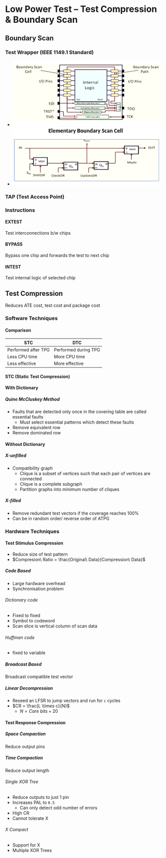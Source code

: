 # Low Power Test – Test Compression & Boundary Scan
## Boundary Scan
### Test Wrapper (IEEE 1149.1 Standard)
- ![](./assets/jtag_wrapper_architecture.png)
- ![](./assets/jtag_b_scan_cell.png)
### TAP (Test Access Point)
### Instructions
#### EXTEST
Test interconnections b/w chips
#### BYPASS
Bypass one chip and forwards the test to next chip
#### INTEST
Test internal logic of selected chip

## Test Compression
Reduces ATE cost, test cost and package cost

### Software Techniques
#### Comparison

| STC                 | DTC                  |
| ------------------- | -------------------- |
| Performed after TPG | Performed during TPG |
| Less CPU time       | More CPU time        |
| Less effective      | More effective       |


#### STC (Static Test Compression)
#### With Dictionary
##### Quine McCluskey Method
- Faults that are detected only once in the covering table are called essential faults
  - Must select essential patterns which detect these faults
- Remove equivalent row
- Remove dominated row

#### Without Dictionary
##### X-unfilled
- Compatibility graph
  - Clique is a subset of vertices such that each pair of vertices are connected
  - Clique is a complete subgraph
  - Partition graphs into minimum number of cliques
##### X-filled
- Remove redundant test vectors if the coverage reaches 100%
- Can be in random order/ reverse order of ATPG


### Hardware Techniques
#### Test Stimulus Compression
- Reduce size of test pattern
- $Compresion\ Ratio = \frac{Original\ Data}{Compression\ Data}$
##### Code Based
- Large hardware overhead
- Synchronisation problem

###### Dictionary code
- Fixed to fixed
- Symbol to codeword
- Scan slice is vertical column of scan data

###### Huffman code
- fixed to variable

##### Broadcast Based
Broadcast compatible test vector

##### Linear Decompression
- Reseed an LFSR to jump vectors and run for `c` cycles
- $CR = \frac{L \times c}{N}$
  - $N = Care\ bits + 20$

#### Test Response Compression
##### Space Compaction
Reduce output pins

##### Time Compaction
Reduce output length

###### Single XOR Tree
- Reduce outputs to just 1 pin
- Increases PAL to `0.5`
  - Can only detect odd number of errors
- High CR
- Cannot tolerate X

###### X Compact
- Support for X
- Multiple XOR Trees
